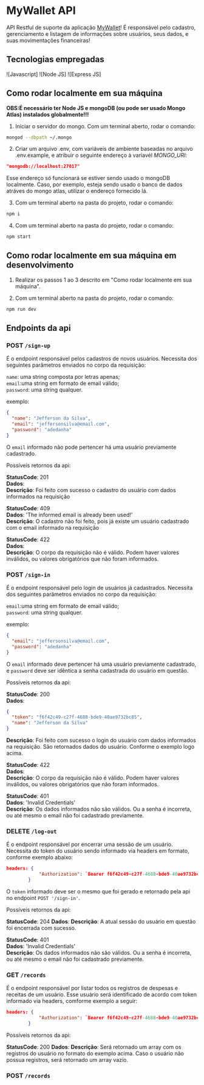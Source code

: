 # MyWallet API

API Restful de suporte da aplicação [MyWallet](https://github.com/JorgeMalaquias/projeto13-mywallet-front)!
É responsável pelo cadastro, gerenciamento e listagem de informações sobre usuários, seus dados, e suas movimentações financeiras!

## Tecnologias empregadas
![Javascript]
![Node JS]
![Express JS]

## Como rodar localmente em sua máquina

   **OBS:É necessário ter Node JS e mongoDB (ou pode ser usado Mongo Atlas) instalados globalmente!!!**
   
1. Iniciar o servidor do mongo. Com um terminal aberto, rodar o comando:

```bash
mongod --dbpath ~/.mongo  
```

2. Criar um arquivo .env, com variáveis de ambiente baseadas no arquivo .env.example, e atribuir o seguinte endereço à variavél _MONGO_URI_:

```json
"mongodb://localhost:27017"
```

Esse endereço só funcionará se estiver sendo usado o mongoDB localmente. Caso, por exemplo, esteja sendo usado o banco de dados atráves do mongo atlas, utilizar o endereço fornecido lá.

3. Com um  terminal aberto na pasta do projeto, rodar o comando: 

```bash
npm i   
```

4. Com um  terminal aberto na pasta do projeto, rodar o comando: 

```bash
npm start   
```

## Como rodar localmente em sua máquina em desenvolvimento

1. Realizar os passos 1 ao 3 descrito em "Como rodar localmente em sua máquina".

2. Com um  terminal aberto na pasta do projeto, rodar o comando: 

```bash
npm run dev   
```
## Endpoints da api

### POST `/sign-up`

É o endpoint responsável pelos cadastros de novos usuários. Necessita dos seguintes parâmetros enviados no corpo da requisição:

`name`: uma string composta por letras apenas;  
`email`:uma string em formato de email válido;  
`password`: uma string qualquer.

exemplo:

```json
{
  "name": "Jefferson da Silva",
  "email": "jeffersonsilva@email.com",
  "password": "adedanha"
}
```

O `email` informado não pode pertencer há uma usuário previamente cadastrado.

Possíveis retornos da api:

**StatusCode**: 201  
**Dados**:  
**Descrição**: Foi feito com sucesso o cadastro do usuário com dados informados na requisição

**StatusCode**: 409  
**Dados**: 'The informed email is already been used!'  
**Descrição**: O cadastro não foi feito, pois já existe um usuário cadastrado com o email informado na requisição

**StatusCode**: 422  
**Dados**:  
**Descrição**: O corpo da requisição não é válido. Podem haver valores inválidos, ou valores obrigatórios que não foram informados.

### POST `/sign-in`

É o endpoint responsável pelo login de usuários já cadastrados. Necessita dos seguintes parâmetros enviados no corpo da requisição:

`email`:uma string em formato de email válido;  
`password`: uma string qualquer.

exemplo:

```json
{
  "email": "jeffersonsilva@email.com",
  "password": "adedanha"
}
```


O `email` informado deve pertencer há uma usuário previamente cadastrado, e `password` deve ser idêntica a senha cadastrada do usuário em questão.

Possíveis retornos da api:


**StatusCode**: 200  
**Dados**:
```json
{
  "token": "f6f42c49-c27f-4688-bde9-40ae9732bc85",
  "name": "Jefferson da Silva"
}
```
**Descrição**: Foi feito com sucesso o login do usuário com dados informados na requisição. São retornados dados do usuário. Conforme o exemplo logo acima.

**StatusCode**: 422  
**Dados**:  
**Descrição**: O corpo da requisição não é válido. Podem haver valores inválidos, ou valores obrigatórios que não foram informados.

**StatusCode**: 401  
**Dados**: 'Invalid Credentials'  
**Descrição**: Os dados informados não são válidos. Ou a senha é incorreta, ou até mesmo o email não foi cadastrado previamente.

### DELETE `/log-out`

É o endpoint responsável por encerrar uma sessão de um usuário. Necessita do token do usuário sendo informado via headers em formato, conforme exemplo abaixo:

```json
headers: {
            "Authorization": `Bearer f6f42c49-c27f-4688-bde9-40ae9732bc85`
        }
```

O `token` informado deve ser o mesmo que foi gerado e retornado pela api no endpoint `POST '/sign-in'`.

Possíveis retornos da api:


**StatusCode**: 204
**Dados**:
**Descrição**: A atual sessão do usuário em questão foi encerrada com sucesso.

**StatusCode**: 401  
**Dados**: 'Invalid Credentials'  
**Descrição**: Os dados informados não são válidos. Ou a senha é incorreta, ou até mesmo o email não foi cadastrado previamente.

### GET `/records`
É o endpoint responsável por listar todos os registros de despesas e receitas de um usuário. Esse usuário será identificado de acordo com token informado via headers, comforme exemplo a seguir:

```json
headers: {
            "Authorization": `Bearer f6f42c49-c27f-4688-bde9-40ae9732bc85`
        }
```

Possíveis retornos da api:


**StatusCode**: 200
**Dados**:
**Descrição**: Será retornado um array com os registros do usuário no formato do exemplo acima. Caso o usuário não possua registros, será retornado um array vazio.

### POST `/records`
